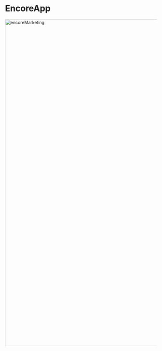 # EncoreApp
<img width="1080" alt="encoreMarketing" src="https://user-images.githubusercontent.com/33159293/198874297-2aec1b3a-eab4-498c-b970-8cf4a4463604.png">
